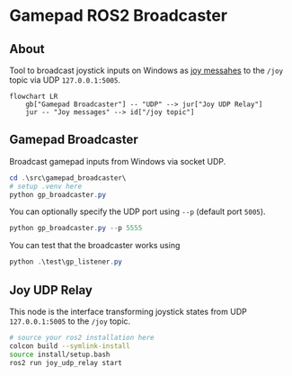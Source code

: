 # Gamepad ROS2 Broadcaster
## About
Tool to broadcast joystick inputs on Windows as [joy messahes](https://github.com/ros-drivers/joystick_drivers/tree/ros2/joy) to the `/joy` topic via UDP `127.0.0.1:5005`.

```mermaid
flowchart LR
    gb["Gamepad Broadcaster"] -- "UDP" --> jur["Joy UDP Relay"] 
    jur -- "Joy messages" --> id["/joy topic"]
```

## Gamepad Broadcaster
Broadcast gamepad inputs from Windows via socket UDP. 

```powershell
cd .\src\gamepad_broadcaster\
# setup .venv here
python gp_broadcaster.py
```

You can optionally specify the UDP port using `--p` (default port `5005`). 

```powershell
python gp_broadcaster.py --p 5555
```

You can test that the broadcaster works using

```powershell
python .\test\gp_listener.py
```

## Joy UDP Relay
This node is the interface transforming joystick states from UDP `127.0.0.1:5005` to the `/joy` topic.

```bash
# source your ros2 installation here
colcon build --symlink-install
source install/setup.bash
ros2 run joy_udp_relay start
```